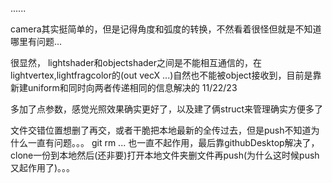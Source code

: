 ......

camera其实挺简单的，但是记得角度和弧度的转换，不然看着很怪但就是不知道哪里有问题...

很显然， lightshader和objectshader之间是不能相互通信的，在lightvertex,lightfragcolor的(out vecX ...)自然也不能被object接收到，目前是靠新建uniform和同时向两者传递相同的信息解决的
11/22/23

多加了点参数，感觉光照效果确实更好了，以及建了俩struct来管理确实方便多了

文件交错位置想删了再交，或者干脆把本地最新的全传过去，但是push不知道为什么一直有问题。。。
git rm ... 也一直不起作用，最后靠githubDesktop解决了，clone一份到本地然后(还非要)打开本地文件夹删文件再push(为什么这时候push又起作用了)。。。
